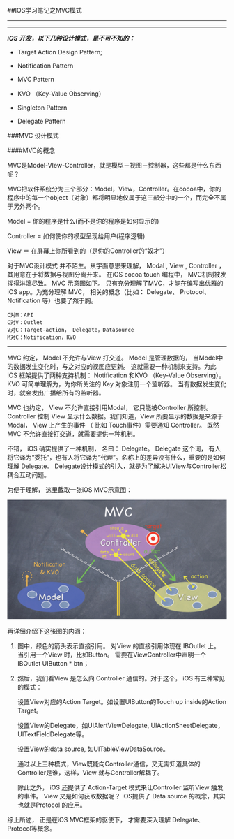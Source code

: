 ##IOS学习笔记之MVC模式  

---
---

***iOS 开发，以下几种设计模式，是不可不知的：***

- Target Action Design Pattern;

- Notification Pattern

- MVC Pattern

- KVO （Key-Value Observing）

- Singleton Pattern

- Delegate Pattern

###MVC 设计模式

####MVC的概念

MVC是Model-VIew-Controller，就是模型－视图－控制器，这些都是什么东西呢？

MVC把软件系统分为三个部分：Model，View，Controller。在cocoa中，你的程序中的每一个object（对象）都将明显地仅属于这三部分中的一个，而完全不属于另外两个。

Model = 你的程序是什么(而不是你的程序是如何显示的)

Controller = 如何使你的模型呈现给用户(程序逻辑)

View ＝ 在屏幕上你所看到的（是你的Controller的“奴才”）

对于MVC设计模式 并不陌生。从字面意思来理解， Modal , View , Controller ，其用意在于将数据与视图分离开来。  在iOS cocoa touch 编程中， MVC机制被发挥得淋漓尽致。 MVC 示意图如下。 只有充分理解了MVC，才能在编写出优雅的iOS app。为充分理解 MVC， 相关的概念（比如： Delegate、 Protocol、 Notification 等）也要了然于胸。

```
C对M：API
C对V：Outlet
V对C：Target-action， Delegate，Datasource
M对C：Notification，KVO
```
___
MVC 约定， Model 不允许与View 打交道。 Model 是管理数据的， 当Model中的数据发生变化时，与之对应的视图应更新。 这就需要一种机制来支持。为此 iOS 框架提供了两种支持机制： Notification 和KVO （Key-Value Observing）。 KVO 可简单理解为，为你所关注的 Key 对象注册一个监听器。 当有数据发生变化时，就会发出广播给所有的监听器。

MVC 也约定， View 不允许直接引用Modal， 它只能被Controller 所控制。 Controller 控制 View 显示什么数据。我们知道，View 所要显示的数据是来源于 Modal， View 上产生的事件 （ 比如 Touch事件）需要通知 Controller。 既然MVC 不允许直接打交道，就需要提供一种机制。

  不错， iOS 确实提供了一种机制， 名曰： Delegate。 Delegate 这个词， 有人将它译为“委托”，也有人将它译为“代理”。名称上的差异没有什么，重要的是如何理解 Delegate。 Delegate设计模式的引入，就是为了解决UIView与Controller松耦合互动问题。

为便于理解， 这里截取一张iOS MVC示意图：

![](IOSMVC.png)


再详细介绍下这张图的内涵： 

 1. 图中，绿色的箭头表示直接引用。 对View 的直接引用体现在 IBOutlet 上。 当引用一个View 时，比如Button。 需要在ViewController中声明一个  IBOutlet  UIButton * btn；

2. 然后，我们看View 是怎么向 Controller 通信的。对于这个，  iOS 有三种常见的模式：

      设置View对应的Action Target。如设置UIButton的Touch up inside的Action Target。

      设置View的Delegate，如UIAlertViewDelegate, UIActionSheetDelegate，UITextFieldDelegate等。

      设置View的data source, 如UITableViewDataSource。

      通过以上三种模式，View既能向Controller通信，又无需知道具体的Controller是谁，这样，View 就与Controller解耦了。

     除此之外， iOS 还提供了 Action-Target 模式来让Controller 监听View 触发的事件。 View 又是如何获取数据呢？ iOS提供了 Data source 的概念，其实也就是Protocol 的应用。

  综上所述， 正是在iOS MVC框架的驱使下， 才需要深入理解 Delegate、Protocol等概念。
  
  